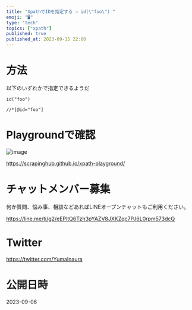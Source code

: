 ```yaml
---
title: "XpathでIDを指定する – id(\"foo\") "
emoji: "🖥"
type: "tech"
topics: ["xpath"]
published: true
published_at: 2023-09-15 22:00
---
```


# 方法

以下のいずれかで指定できるようだ


```
id("foo")
```

```
//*[@id="foo"]
```

# Playgroundで確認

![image](https://github.com/YumaInaura/YumaInaura/assets/13635059/f08358c8-71d9-401e-9c93-ee589424fd36)

https://scrapinghub.github.io/xpath-playground/



# チャットメンバー募集


何か質問、悩み事、相談などあればLINEオープンチャットもご利用ください。

https://line.me/ti/g2/eEPltQ6Tzh3pYAZV8JXKZqc7PJ6L0rpm573dcQ


# Twitter

https://twitter.com/YumaInaura


# 公開日時

2023-09-06
